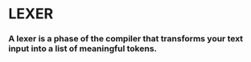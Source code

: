# LEXER 

### A lexer is a phase of the compiler that transforms your text input into a list of meaningful tokens. 
